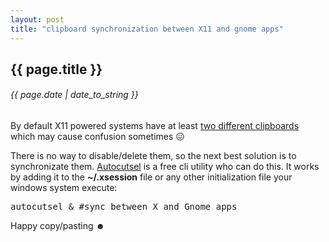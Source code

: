 ```yaml
---
layout: post
title: "clipboard synchronization between X11 and gnome apps"
---
```


## {{ page.title }}

###### {{ page.date | date_to_string }}

By default X11 powered systems have at least [two different clipboards](http://en.wikipedia.org/wiki/X_Window_selection#Clipboard) which may cause confusion sometimes &#128534;

There is no way to disable/delete them, so the next best solution is to synchronizate them. [Autocutsel](http://www.nongnu.org/autocutsel/) is a free cli utility who can do this. It works by adding it to the **~/.xsession** file or any other initialization file your windows system execute:

<pre class="sh_sh">
autocutsel &amp; #sync between X and Gnome apps
</pre>

Happy copy/pasting &#9787;
